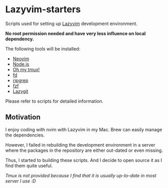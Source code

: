 # Lazyvim-starters

Scripts used for setting up [Lazyvim](https://www.lazyvim.org/) development environment.

**No root permission needed and have very less influence on local dependency.**

The following tools will be installed:

- [Neovim](https://neovim.io/)
- [Node.js](https://nodejs.org/)
- [Oh my tmux!](https://github.com/gpakosz/.tmux)
- [fd](https://github.com/sharkdp/fd)
- [ripgrep](https://github.com/BurntSushi/ripgrep)
- [fzf](https://github.com/junegunn/fzf)
- [Lazygit](https://github.com/jesseduffield/lazygit)

Please refer to scripts for detailed information.

## Motivation

I enjoy coding with nvim with Lazyvim in my Mac. Brew can easily manage the dependencies.

However, I failed in rebuilding the development environment in a server where the packages in the repository are either out-dated or even missing.

Thus, I started to building these scripts. And I decide to open source it as I find them quite useful.

_Tmux is not provided because I find that it is usually up-to-date in most server I use :D_
